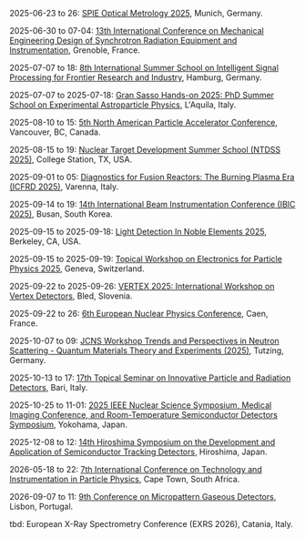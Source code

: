 2025-06-23 to 26: [SPIE Optical Metrology 2025](https://spie.org/conferences-and-exhibitions/optical-metrology "Focuses on optical metrology, covering precision measurement, interferometry, and optical sensing. Topics include surface characterization, dimensional metrology, and applications in manufacturing and nanotechnology, emphasizing advanced optical techniques and computational analysis."), Munich, Germany.

2025-06-30 to 07-04: [13th International Conference on Mechanical Engineering Design of Synchrotron Radiation Equipment and Instrumentation](https://www.medsi2025.org/ "MEDSI2025 focuses on mechanical engineering for synchrotron radiation facilities, covering beamline design, optics, and instrumentation. Topics include thermal management, precision alignment, and vibration control in accelerators. The conference highlights advancements in synchrotron technology, supporting high-resolution experiments in materials science, biology, and physics."), Grenoble, France.

2025-07-07 to 18: [8th International Summer School on Intelligent Signal Processing for Frontier Research and Industry](https://infieri.eu/ "INFIERI 2025 trains researchers in intelligent signal processing for physics and industry. Topics include machine learning for detector signals, real-time data analysis, and sensor technologies. Lectures cover applications in high-energy physics, astrophysics, and medical imaging, emphasizing advanced signal processing."), Hamburg, Germany.

2025-07-07 to 2025-07-18: [Gran Sasso Hands-on 2025: PhD Summer School on Experimental Astroparticle Physics](https://www.gssi.it/research/schools-and-workshops/gran-sasso-hands-on-2025/ "The summer school trains PhD students in experimental astroparticle physics, focusing on hands-on techniques. Topics include cosmic ray detection, dark matter searches, and neutrino experiments. Lectures cover detector technologies and data analysis for astrophysical observations."), L'Aquila, Italy.

2025-08-10 to 15: [5th North American Particle Accelerator Conference](https://www.napac.org/ "NAPAC 2025 focuses on particle accelerator technologies, exploring beam dynamics and instrumentation. Topics include synchrotron radiation, free-electron lasers, and collider designs. The conference discusses advancements for high-energy physics experiments and applications in materials science and medicine."), Vancouver, BC, Canada.

2025-08-15 to 19: [Nuclear Target Development Summer School (NTDSS 2025)](https://cyclotron.tamu.edu/ntdss2025/ "NTDSS 2025 focuses on nuclear target development, covering target fabrication, thin-film techniques, and isotopic enrichment. Topics include applications in nuclear physics experiments, accelerator-based research, and astrophysics, emphasizing hands-on training in target preparation for high-precision nuclear measurements."), College Station, TX, USA.

2025-09-01 to 05: [Diagnostics for Fusion Reactors: The Burning Plasma Era (ICFRD 2025)](https://www.icpc.it/diagnostics/diagnostics-for-fusion-reactors-the-burning-plasma-era/ "ICFRD 2025 focuses on fusion reactor diagnostics, covering neutron detection, plasma imaging, and magnetic diagnostics. Topics include burning plasma measurements, real-time control, and applications in fusion energy, emphasizing advanced diagnostic techniques for next-generation fusion reactors."), Varenna, Italy.

2025-09-14 to 19: [14th International Beam Instrumentation Conference (IBIC 2025)](https://ibic2025.org/ "IBIC 2025 focuses on beam instrumentation for accelerators, covering diagnostics for particle beams in synchrotrons and colliders. Topics include beam position monitors, charge diagnostics, and profile measurements. The conference highlights advancements in precision instrumentation, supporting experiments in high-energy physics, materials science, and medical applications."), Busan, South Korea.

2025-09-15 to 2025-09-18: [Light Detection In Noble Elements 2025](https://lidine2025.lbl.gov/ "LIDINE 2025 focuses on light detection in noble elements, exploring detector technologies. Topics include scintillation, electroluminescence, and photodetector systems. Discussions cover applications in dark matter searches and neutrino experiments, advancing detection techniques."), Berkeley, CA, USA.

2025-09-15 to 2025-09-19: [Topical Workshop on Electronics for Particle Physics 2025](https://twepp2025.web.cern.ch/ "TWEPP25 advances electronics for particle physics, focusing on detector technologies. Topics include ASIC design, radiation-hard electronics, and data acquisition. Discussions cover applications in LHC experiments, enhancing detector performance."), Geneva, Switzerland.

2025-09-22 to 2025-09-26: [VERTEX 2025: International Workshop on Vertex Detectors](https://vertex2025.org/ "VERTEX 2025 advances vertex detector technologies for particle physics. Topics include silicon pixel detectors, radiation hardness, and tracking algorithms. Discussions cover applications in LHC experiments and future colliders, enhancing detector precision."), Bled, Slovenia.

2025-09-22 to 26: [6th European Nuclear Physics Conference](https://eunpc2025.org/ "EuNPC2025 explores nuclear physics, focusing on nuclear structure, reactions, and astrophysics. Topics include exotic nuclei, nuclear forces, and nucleosynthesis. The conference discusses experimental results from GANIL and theoretical advancements in nuclear models, advancing fundamental and applied nuclear science."), Caen, France.

2025-10-07 to 09: [JCNS Workshop Trends and Perspectives in Neutron Scattering - Quantum Materials Theory and Experiments (2025)](https://iffindico.fz-juelich.de/event/20/ "This workshop focuses on neutron scattering for quantum materials, covering spin dynamics, topological phases, and quantum magnetism. Topics include applications in superconductivity and quantum computing, emphasizing experimental and computational neutron scattering techniques for material characterization."), Tutzing, Germany.

2025-10-13 to 17: [17th Topical Seminar on Innovative Particle and Radiation Detectors](https://iprd25.ba.infn.it/ "IPRD25 focuses on innovative detector technologies for particle and radiation detection. Topics include silicon trackers, calorimeters, and novel photodetectors. Applications in high-energy physics, astrophysics, and medical imaging are discussed, emphasizing advancements in resolution, radiation hardness, and data acquisition for next-generation experiments."), Bari, Italy.

2025-10-25 to 11-01: [2025 IEEE Nuclear Science Symposium, Medical Imaging Conference, and Room-Temperature Semiconductor Detectors Symposium](https://ieee-npss.org/nss-mic-conference-links/ "The symposium covers nuclear science, medical imaging, and semiconductor detectors. Topics include radiation detection, imaging technologies, and room-temperature detectors for high-energy physics and medical applications. It discusses advancements in detector design, data acquisition, and applications in LHC experiments and diagnostics."), Yokohama, Japan.

2025-12-08 to 12: [14th Hiroshima Symposium on the Development and Application of Semiconductor Tracking Detectors](https://hstd14.jp/ "HSTD 14 explores semiconductor tracking detectors for high-energy physics and beyond. Topics include silicon pixel and strip detectors, radiation hardness, and high-resolution tracking. Applications in LHC experiments, neutrino detection, and medical imaging are discussed, emphasizing technological advancements and data analysis techniques."), Hiroshima, Japan.

2026-05-18 to 22: [7th International Conference on Technology and Instrumentation in Particle Physics](https://tipp2026.org/ "TIPP2026 focuses on particle physics instrumentation, covering detector technologies and data acquisition systems. Topics include silicon trackers, calorimeters, and trigger systems. The conference discusses advancements for LHC upgrades, neutrino experiments, and future colliders, emphasizing high-precision detection techniques."), Cape Town, South Africa.

2026-09-07 to 11: [9th Conference on Micropattern Gaseous Detectors](https://mpgd2026.org/ "MPGD2026 focuses on micropattern gaseous detectors, exploring advancements in gas-based detection technologies. Topics include microstrip gas chambers, GEM detectors, and their applications in high-energy physics. The conference discusses performance optimization for LHC experiments and future detectors."), Lisbon, Portugal.

tbd: European X-Ray Spectrometry Conference (EXRS 2026), Catania, Italy.

